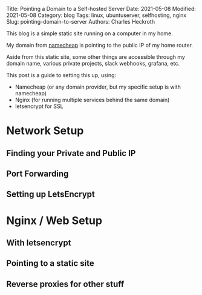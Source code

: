 Title: Pointing a Domain to a Self-hosted Server
Date: 2021-05-08
Modified: 2021-05-08
Category: blog
Tags: linux, ubuntuserver, selfhosting, nginx
Slug: pointing-domain-to-server
Authors: Charles Heckroth

This blog is a simple static site running on a computer in my home.

My domain from [namecheap](https://www.namecheap.com/) is pointing to the public IP of my home router.

Aside from this static site, some other things are accessible through my domain name, various private projects, slack webhooks, grafana, etc.

This post is a guide to setting this up, using:

- Namecheap (or any domain provider, but my specific setup is with namecheap)
- Nginx (for running multiple services behind the same domain)
- letsencrypt for SSL

# Network Setup

## Finding your Private and Public IP

## Port Forwarding

## Setting up LetsEncrypt

# Nginx / Web Setup

## With letsencrypt

## Pointing to a static site

## Reverse proxies for other stuff
